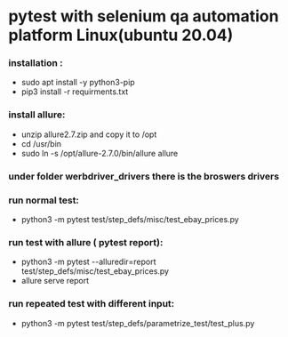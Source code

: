 # pytest with selenium qa automation platform Linux(ubuntu 20.04)

### installation :
 - sudo apt install -y python3-pip
 - pip3 install -r requirments.txt


### install allure:
 - unzip allure2.7.zip and copy it to /opt
 - cd /usr/bin
 - sudo ln -s /opt/allure-2.7.0/bin/allure allure


### under folder werbdriver_drivers there is the broswers drivers


### run normal test:
 - python3 -m pytest test/step_defs/misc/test_ebay_prices.py
 

### run test with allure ( pytest report):
 - python3 -m pytest  --alluredir=report test/step_defs/misc/test_ebay_prices.py
 - allure serve report 


### run repeated test with different input:
 - python3 -m pytest  test/step_defs/parametrize_test/test_plus.py



 